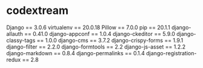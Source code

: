 # codextream
Django == 3.0.6
virtualenv == 20.0.18
Pillow == 7.0.0
pip == 20.1.1
django-allauth == 0.41.0
django-appconf == 1.0.4
django-ckeditor == 5.9.0
django-classy-tags == 1.0.0
django-cms == 3.7.2
django-crispy-forms == 1.9.1
django-filter == 2.2.0
django-formtools == 2.2
django-js-asset == 1.2.2
django-markdown == 0.8.4
django-permalinks == 0.1.4
django-registration-redux == 2.8
